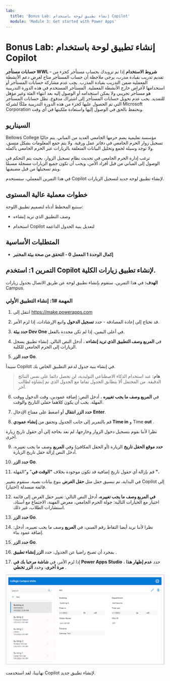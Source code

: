 ```yaml
---
lab:
  title: 'Bonus Lab: إنشاء تطبيق لوحة باستخدام Copilot'
  module: 'Module 3: Get started with Power Apps'
---
```


# Bonus Lab: إنشاء تطبيق لوحة باستخدام Copilot

**حسابات مستأجر WWL - شروط الاستخدام** إذا تم تزويدك بحساب مستأجر كجزء من تقديم تدريب بقيادة مدرب، يرجى ملاحظة أن حساب المستأجر متاح لغرض دعم الأنشطة المعملية ضمن التدريب بقيادة المدرب. يجب عدم مشاركة حسابات المستأجر أو استخدامها لأغراض خارج الأنشطة المعملية. المستأجر المستخدم في هذه الدورة التدريبية هو مستأجر تجريبي ولا يمكن استخدامه أو الوصول إليه بعد انتهاء الفئة وغير مؤهل للتمديد. يجب عدم تحويل حسابات المستأجر إلى اشتراك مدفوع. تظل حسابات المستأجر التي تم الحصول عليها كجزء من هذه الدورة التدريبية ملكًا لشركة Microsoft Corporation ونحتفظ بالحق في الوصول إليها واستعادة ملكيتها في أي وقت. 

## السيناريو

Bellows College مؤسسة تعليمية يضم حرمها الجامعي العديد من المباني. يتم حاليًا تسجيل زوار الحرم الجامعي في دفاتر عمل ورقية. ولا يتم جمع المعلومات بشكل متسق، ولا توجد وسيلة لجمع وتحليل البيانات المتعلقة بالزيارات عبر الحرم الجامعي بأكمله.

ترغب إدارة الحرم الجامعي في تحديث نظام تسجيل الزوار، بحيث يتم التحكم في الوصول إلى المباني من قبل أفراد الأمن، ويجب أن تكون جميع الزيارات مسجلة مسبقًا ويتم تسجيلها من قبل مضيفيها.

في هذا التمرين المعملي، ستستخدم Copilot لإنشاء تطبيق لوحة جديد لتسجيل الزيارات. 

## خطوات معملية عالية المستوى

سنتبع المخطط أدناه لتصميم تطبيق اللوحة:

- وصف التطبيق الذي تريد إنشاءه

- استخدام Copilot لتعديل بنية الجدول الداعمة

 ## المتطلبات الأساسية

- **إكمال الوحدة 1 المعمل 0 - التحقق من صحة بيئة المختبر**

## التمرين 1: استخدم Copilot لإنشاء تطبيق زيارات الكلية.

**الهدف:** في هذا التمرين، ستقوم بإنشاء تطبيق لوحة عن طريق الاتصال بجدول زيارات Campus.

### المهمة \#1: إنشاء التطبيق الأولي

1. انتقل إلى https://make.powerapps.com

2. قد تحتاج إلى إعادة المصادقة - حدد **تسجيل الدخول** واتبع الإرشادات، إذا لزم الأمر.

3. **حدد بيئة Dev One** في أعلى اليمين، إذا لم تكن محددة بالفعل.

4. في **المربع وصف التطبيق الذي تريد إنشاءه** ، أدخل النص التالي. إنشاء تطبيق يسجل الزيارات إلى الحرم الجامعي للكلية. 

5. **حدد الزر Go**.

سيبدأ Copilot في إنشاء بنية جدول لدعم التطبيق الخاص بك. 

> **هام:** عند استخدام الذكاء الاصطناعي التوليدية، لن تحصل دائما على نفس النتائج الدقيقة. من المحتمل ألا يتطابق الجدول تماما مع الجدول الذي تم إنشاؤه لطالب آخر. 

6. في **المربع وصف ما يجب تغييره** ، أدخل النص: إضافة عمودين، وقت الدخول ووقت المهلة. يجب أن يكون كلاهما حقلي التاريخ والوقت.  

7. **حدد الزر انتقال** أو اضغط على مفتاح الإدخال **Enter**. 

8. قم بالتمرير إلى جانب الجدول وتحقق من **إنشاء عمودي Time in** و Time **out** . 

نظرا لأننا نقوم بتسجيل دخول الزوار وخارجها، لم نعد بحاجة إلى أي حقول تاريخ زيارة أخرى. 

9. **حدد موقع الحقل تاريخ** الزيارة (أو الحقل المكافئ) وفي **المربع** وصف ما يجب تغييره، أدخل النص إزالة حقل تاريخ الزيارة. 

10. **حدد الزر Go**. 

11. قم بإزالة أي حقول تاريخ إضافية قد تكون موجودة بخلاف **"الوقت في**" و"المهلة **".** 

في البداية، تم تنسيق حقل مثل **حقل الغرض** بنوع بيانات نصية. سنقوم بتغيير Copilot إلى قائمة منسدلة (اختيار). 

12. **في المربع وصف ما يجب تغييره،** أدخل النص التالي: تغيير حقل الغرض إلى قائمة اختيار مع الخيارات التالية: جولة الحرم الجامعي، معرض المهنة، الاجتماع مع أستاذ، استشارات الطلاب، غير ذلك. 

13. **حدد الزر Go**. 

14. نظرا لأننا نريد أيضا التقاط رقم المبنى، في **المربع** وصف ما يجب تغييره، أدخل: إضافة عمود بناء. 

15. **حدد الزر Go**. 

16. بمجرد أن تصبح راضيا عن الجدول، حدد **الزر إنشاء تطبيق** . 

17. إذا لزم الأمر، في **شاشة مرحبا بك في Power Apps Studio** ، حدد **عدم إظهار هذا مرة أخرى**، وحدد **الزر تخطي** . 

![لقطة شاشة للتطبيق الذي تم إنشاؤه للتو](media/bonus-lab-copilot-01.png)

تهانينا، لقد استخدمت Copilot لإنشاء تطبيق جديد. 

